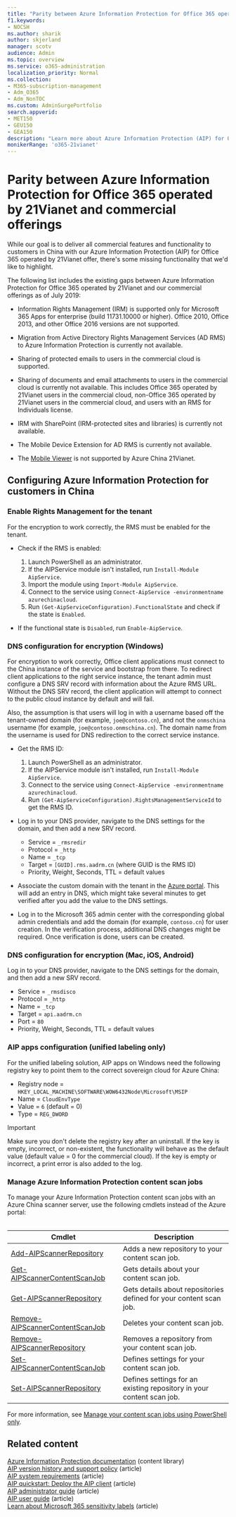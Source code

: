 ```yaml
---
title: "Parity between Azure Information Protection for Office 365 operated by 21Vianet and commercial offerings"
f1.keywords:
- NOCSH
ms.author: sharik
author: skjerland
manager: scotv
audience: Admin
ms.topic: overview
ms.service: o365-administration
localization_priority: Normal
ms.collection: 
- M365-subscription-management 
- Adm_O365
- Adm_NonTOC
ms.custom: AdminSurgePortfolio
search.appverid:
- MET150
- GEU150
- GEA150
description: "Learn more about Azure Information Protection (AIP) for Office 365 operated by 21Vianet and how to configure it for customers in China."
monikerRange: 'o365-21vianet'
---
```


# Parity between Azure Information Protection for Office 365 operated by 21Vianet and commercial offerings

While our goal is to deliver all commercial features and functionality to customers in China with our Azure Information Protection (AIP) for Office 365 operated by 21Vianet offer, there's some missing functionality that we'd like to highlight.

The following list includes the existing gaps between Azure Information Protection for Office 365 operated by 21Vianet and our commercial offerings as of July 2019:

- Information Rights Management (IRM) is supported only for Microsoft 365 Apps for enterprise (build 11731.10000 or higher). Office 2010, Office 2013, and other Office 2016 versions are not supported.

- Migration from Active Directory Rights Management Services (AD RMS) to Azure Information Protection is currently not available.
  
- Sharing of protected emails to users in the commercial cloud is supported.
  
- Sharing of documents and email attachments to users in the commercial cloud is currently not available. This includes Office 365 operated by 21Vianet users in the commercial cloud, non-Office 365 operated by 21Vianet users in the commercial cloud, and users with an RMS for Individuals license.
  
- IRM with SharePoint (IRM-protected sites and libraries) is currently not available.
  
- The Mobile Device Extension for AD RMS is currently not available.

- The [Mobile Viewer](/azure/information-protection/rms-client/mobile-app-faq) is not supported by Azure China 21Vianet.

## Configuring Azure Information Protection for customers in China

### Enable Rights Management for the tenant

For the encryption to work correctly, the RMS must be enabled for the tenant.

- Check if the RMS is enabled:
  1. Launch PowerShell as an administrator.
  2. If the AIPService module isn't installed, run `Install-Module AipService`.
  3. Import the module using `Import-Module AipService`.
  4. Connect to the service using `Connect-AipService -environmentname azurechinacloud`.
  5. Run `(Get-AipServiceConfiguration).FunctionalState` and check if the state is `Enabled`.

- If the functional state is `Disabled`, run `Enable-AipService`.

### DNS configuration for encryption (Windows)

For encryption to work correctly, Office client applications must connect to the China instance of the service and bootstrap from there. To redirect client applications to the right service instance, the tenant admin must configure a DNS SRV record with information about the Azure RMS URL. Without the DNS SRV record, the client application will attempt to connect to the public cloud instance by default and will fail.

Also, the assumption is that users will log in with a username based off the tenant-owned domain (for example, `joe@contoso.cn`), and not the `onmschina` username (for example, `joe@contoso.onmschina.cn`). The domain name from the username is used for DNS redirection to the correct service instance.

- Get the RMS ID:
  1. Launch PowerShell as an administrator.
  2. If the AIPService module isn't installed, run `Install-Module AipService`.
  3. Connect to the service using `Connect-AipService -environmentname azurechinacloud`.
  4. Run `(Get-AipServiceConfiguration).RightsManagementServiceId` to get the RMS ID.

- Log in to your DNS provider, navigate to the DNS settings for the domain, and then add a new SRV record.
  - Service = `_rmsredir`
  - Protocol = `_http`
  - Name = `_tcp`
  - Target = `[GUID].rms.aadrm.cn` (where GUID is the RMS ID)
  - Priority, Weight, Seconds, TTL = default values

- Associate the custom domain with the tenant in the [Azure portal](https://portal.azure.cn/#blade/Microsoft_AAD_IAM/ActiveDirectoryMenuBlade/Domains). This will add an entry in DNS, which might take several minutes to get verified after you add the value to the DNS settings.

- Log in to the Microsoft 365 admin center with the corresponding global admin credentials and add the domain (for example, `contoso.cn`) for user creation. In the verification process, additional DNS changes might be required. Once verification is done, users can be created.

### DNS configuration for encryption (Mac, iOS, Android)

Log in to your DNS provider, navigate to the DNS settings for the domain, and then add a new SRV record.

- Service = `_rmsdisco`
- Protocol = `_http`
- Name = `_tcp`
- Target = `api.aadrm.cn`
- Port = `80`
- Priority, Weight, Seconds, TTL = default values

### AIP apps configuration (unified labeling only)

For the unified labeling solution, AIP apps on Windows need the following registry key to point them to the correct sovereign cloud for Azure China:

- Registry node = `HKEY_LOCAL_MACHINE\SOFTWARE\WOW6432Node\Microsoft\MSIP`
- Name = `CloudEnvType`
- Value = `6` (default = 0)
- Type = `REG_DWORD`

> [!IMPORTANT]
> Make sure you don't delete the registry key after an uninstall. If the key is empty, incorrect, or non-existent, the functionality will behave as the default value (default value = 0 for the commercial cloud). If the key is empty or incorrect, a print error is also added to the log.

### Manage Azure Information Protection content scan jobs

To manage your Azure Information Protection content scan jobs with an Azure China scanner server, use the following cmdlets instead of the Azure portal:<br><br>

| Cmdlet | Description |
|--|--|
| [Add-AIPScannerRepository](/powershell/module/azureinformationprotection/add-aipscannerrepository) | Adds a new repository to your content scan job. |
| [Get-AIPScannerContentScanJob](/powershell/module/azureinformationprotection/get-aipscannercontentscanjob) | Gets details about your content scan job. |
| [Get-AIPScannerRepository](/powershell/module/azureinformationprotection/get-aipscannerrepository) | Gets details about repositories defined for your content scan job. |
| [Remove-AIPScannerContentScanJob](/powershell/module/azureinformationprotection/remove-aipscannercontentscanjob) | Deletes your content scan job. |
| [Remove-AIPScannerRepository](/powershell/module/azureinformationprotection/remove-aipscannerrepository) | Removes a repository from your content scan job. |
| [Set-AIPScannerContentScanJob](/powershell/module/azureinformationprotection/set-aipscannercontentscanjob) | Defines settings for your content scan job. |
| [Set-AIPScannerRepository](/powershell/module/azureinformationprotection/set-aipscannerrepository) | Defines settings for an existing repository in your content scan job. |

For more information, see [Manage your content scan jobs using PowerShell only](/azure/information-protection/deploy-aip-scanner-prereqs#use-powershell-with-a-disconnected-computer).

## Related content

[Azure Information Protection documentation](/azure/information-protection/) (content library)\
[AIP version history and support policy](/azure/information-protection/rms-client/unifiedlabelingclient-version-release-history) (article)\
[AIP system requirements](/azure/information-protection/requirements) (article)\
[AIP quickstart: Deploy the AIP client](/azure/information-protection/quickstart-deploy-client) (article)\
[AIP administrator guide](/azure/information-protection/rms-client/clientv2-admin-guide) (article)\
[AIP user guide](/azure/information-protection/rms-client/clientv2-user-guide) (article)\
[Learn about Microsoft 365 sensitivity labels](/microsoft-365/compliance/sensitivity-labels) (article)